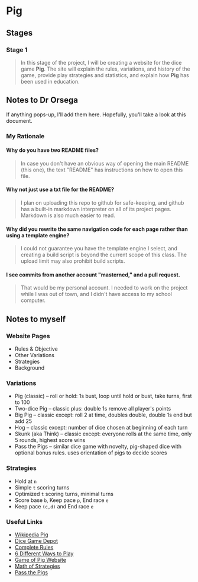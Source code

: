 # Pig

## Stages

### Stage 1
> In this stage of the project, I will be creating a website for the dice game __Pig__.
> The site will explain the rules, variations, and history of the game, provide play strategies and statistics, and explain how __Pig__ has been used in education.

## Notes to Dr Orsega

If anything pops-up, I'll add them here. Hopefully, you'll take a look at this document.

### My Rationale

#### Why do you have two README files?
> In case you don't have an obvious way of opening the main README (this one), the text "README" has instructions on how to open this file.

#### Why not just use a txt file for the README?
> I plan on uploading this repo to github for safe-keeping, and github has a built-in markdown interpreter on all of its project pages. Markdown is also much easier to read.

#### Why did you rewrite the same navigation code for each page rather than using a template engine?
> I could not guarantee you have the template engine I select, and creating a build script is beyond the current scope of this class.
> The upload limit may also prohibit build scripts.

#### I see commits from another account "masterned," and a pull request.
> That would be my personal account. I needed to work on the project while I was out of town, and I didn't have access to my school computer.

## Notes to myself

### Website Pages
* Rules & Objective
* Other Variations
* Strategies
* Background

### Variations

* Pig (classic) &ndash; roll or hold: 1s bust, loop until hold or bust, take turns, first to 100
* Two-dice Pig &ndash; classic plus: double 1s remove all player's points
* Big Pig &ndash; classic except: roll 2 at time, doubles double, double 1s end but add 25
* Hog &ndash; classic except: number of dice chosen at beginning of each turn
* Skunk (aka Think) &ndash; classic except: everyone rolls at the same time, only 5 rounds, highest score wins
* Pass the Pigs &ndash; similar dice game with novelty, pig-shaped dice with optional bonus rules. uses orientation of pigs to decide scores

### Strategies
* Hold at `n`
* Simple `t` scoring turns
* Optimized `t` scoring turns, minimal turns
* Score base `b`, Keep pace `p`, End race `e`
* Keep pace `(c,d)` and End race `e`

### Useful Links
* [Wikipedia Pig](https://en.wikipedia.org/wiki/Pig_(dice_game))
* [Dice Game Depot](https://www.dicegamedepot.com/dice-n-games-blog/pig-dice-game-rules/)
* [Complete Rules](https://www.thesprucecrafts.com/pig-dice-game-complete-rules-of-pig-411405)
* [6 Different Ways to Play](https://www.whatdowedoallday.com/pig-dice-game/)
* [Game of Pig Website](http://cs.gettysburg.edu/projects/pig/)
* [Math of Strategies](http://cs.gettysburg.edu/~tneller/papers/umap10.pdf)
* [Pass the Pigs](https://www.fgbradleys.com/rules//Pass%20The%20Pigs.pdf)
